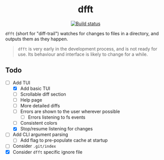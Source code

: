 <p align="center">
  <h1 align="center">dfft</h1>
  <p align="center">
    <a href="https://github.com/dhth/dfft/actions/workflows/main.yml"><img alt="Build status" src="https://img.shields.io/github/actions/workflow/status/dhth/dfft/main.yml?style=flat-square"></a>
  </p>
</p>

`dfft` (short for "diff-trail") watches for changes to files in a directory, and
outputs them as they happen.

> `dfft` is very early in the development process, and is not ready for use.
> Its behaviour and interface is likely to change for a while.

Todo
---

- [ ] Add TUI
    - [x] Add basic TUI
    - [ ] Scrollable diff section
    - [ ] Help page
    - [ ] More detailed diffs
    - [ ] Errors are shown to the user wherever possible
        - [ ] Errors listening to fs events
    - [ ] Consistent colors
    - [x] Stop/resume listening for changes
- [ ] Add CLI argument parsing
    - [ ] Add flag to pre-populate cache at startup
- [ ] Consider `.git/index`
- [x] Consider `dfft` specific ignore file
